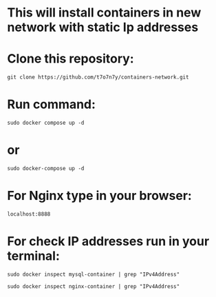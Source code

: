 # This will install containers in new network with static Ip addresses

# Clone this repository:
```
git clone https://github.com/t7o7n7y/containers-network.git
```
# Run command:
```
sudo docker compose up -d
```
# or
```
sudo docker-compose up -d
```
# For Nginx type in your browser:
```
localhost:8888
```
# For check IP addresses run in your terminal:
```
sudo docker inspect mysql-container | grep "IPv4Address"
```
```
sudo docker inspect nginx-container | grep "IPv4Address"
```

